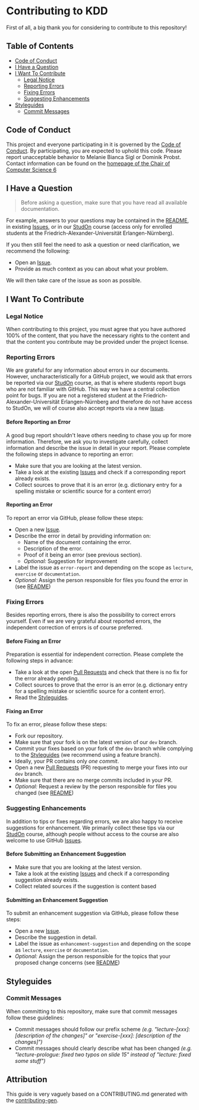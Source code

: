 # Contributing to KDD

First of all, a big thank you for considering to contribute to this repository!

## Table of Contents

- [Code of Conduct](#code-of-conduct)
- [I Have a Question](#i-have-a-question)
- [I Want To Contribute](#i-want-to-contribute)
  - [Legal Notice](#legal-notice)
  - [Reporting Errors](#reporting-errors)
  - [Fixing Errors](#fixing-errors)
  - [Suggesting Enhancements](#suggesting-enhancements)
- [Styleguides](#styleguides)
  - [Commit Messages](#commit-messages)

## Code of Conduct

This project and everyone participating in it is governed by the
[Code of Conduct](CODE_OF_CONDUCT.md).
By participating, you are expected to uphold this code. Please report unacceptable behavior
to Melanie Bianca Sigl or Dominik Probst. Contact information can be found on the
[homepage of the Chair of Computer Science 6][cs6-homepage]

## I Have a Question

> Before asking a question, make sure that you have read all available documentation.

For example, answers to your questions may be contained in the [README](README.org), in existing
[Issues](/issues), or in our [StudOn][studon] course (access only for enrolled students at the
Friedrich-Alexander-Universität Erlangen-Nürnberg).

If you then still feel the need to ask a question or need clarification, we recommend the following:

- Open an [Issue](/issues/new).
- Provide as much context as you can about what your problem.

We will then take care of the issue as soon as possible.

## I Want To Contribute

### Legal Notice

When contributing to this project, you must agree that you have authored 100% of the content, that
you have the necessary rights to the content and that the content you contribute may be provided
under the project license.

### Reporting Errors

We are grateful for any information about errors in our documents. However, uncharacteristically for
a GitHub project, we would ask that errors be reported via our [StudOn][studon] course, as that is
where students report bugs who are not familiar with GitHub. This way we have a central collection
point for bugs. If you are not a registered student at the Friedrich-Alexander-Universität
Erlangen-Nürnberg and therefore do not have access to StudOn, we will of course also accept reports
via a new [Issue](/issues/new).

#### Before Reporting an Error

A good bug report shouldn't leave others needing to chase you up for more information. Therefore,
we ask you to investigate carefully, collect information and describe the issue in detail in your
report. Please complete the following steps in advance to reporting an error:

- Make sure that you are looking at the latest version.
- Take a look at the existing [Issues](/issues/new) and check if a corresponding report already exists.
- Collect sources to prove that it is an error (e.g. dictionary entry for a spelling mistake or
scientific source for a content error)

#### Reporting an Error

To report an error via GitHub, please follow these steps:

- Open a new [Issue](/issues/new).
- Describe the error in detail by providing information on:
  - Name of the document containing the error.
  - Description of the error.
  - Proof of it being an error (see previous section).
  - _Optional:_ Suggestion for improvement
- Label the issue as `error-report` and depending on the scope as `lecture`, `exercise` or `documentation`.
- _Optional:_ Assign the person responsible for files you found the error in (see [README](README.org))

### Fixing Errors

Besides reporting errors, there is also the possibility to correct errors yourself. Even if we are
very grateful about reported errors, the independent correction of errors is of course preferred.

#### Before Fixing an Error

Preparation is essential for independent correction. Please complete the following steps in
advance:

- Take a look at the open [Pull Requests](/pulls) and check that there is no fix for the error already pending.
- Collect sources to prove that the error is an error (e.g. dictionary entry for a spelling mistake or
scientific source for a content error).
- Read the [Styleguides](#styleguides).

#### Fixing an Error

To fix an error, please follow these steps:

- Fork our repository.
- Make sure that your fork is on the latest version of our `dev` branch.
- Commit your fixes based on your fork of the `dev` branch while complying to the [Styleguides](#styleguides) (we recommend using a feature branch).
- Ideally, your PR contains only *one commit*.
- Open a new [Pull Requests](/pulls) (PR) requesting to merge your fixes into our `dev` branch.
- Make sure that there are no merge commits included in your PR.
- _Optional:_ Request a review by the person responsible for files you changed (see [README](README.org))

### Suggesting Enhancements

In addition to tips or fixes regarding errors, we are also happy to receive suggestions for enhancement.
We primarily collect these tips via our [StudOn][studon] course, although people without access
to the course are also welcome to use GitHub [Issues](/issues/new).

#### Before Submitting an Enhancement Suggestion

- Make sure that you are looking at the latest version.
- Take a look at the existing [Issues](/issues/new) and check if a corresponding suggestion already exists.
- Collect related sources if the suggestion is content based

#### Submitting an Enhancement Suggestion

To submit an enhancement suggestion via GitHub, please follow these steps:

- Open a new [Issue](/issues/new).
- Describe the suggestion in detail.
- Label the issue as `enhancement-suggestion` and depending on the scope as `lecture`, `exercise` or `documentation`.
- _Optional:_ Assign the person responsible for the topics that your proposed change concerns (see [README](README.org))

## Styleguides
### Commit Messages
When committing to this repository, make sure that commit messages follow these guidelines:

- Commit messages should follow our prefix scheme
_(e.g. "lecture-[xxx]: [description of the changes]" or "exercise-[xxx]: [description of the changes]")_
- Commit messages should clearly describe what has been changed
_(e.g. "lecture-prologue: fixed two typos on slide 15" instead of "lecture: fixed some stuff")_

## Attribution
This guide is very vaguely based on a CONTRIBUTING.md generated with the [contributing-gen][cg].

[cs6-homepage]: https://www.cs6.tf.fau.eu/chair/staff/
[studon]: https://www.studon.fau.de/
[cg]: https://bttger.github.io/contributing-gen-web/#
